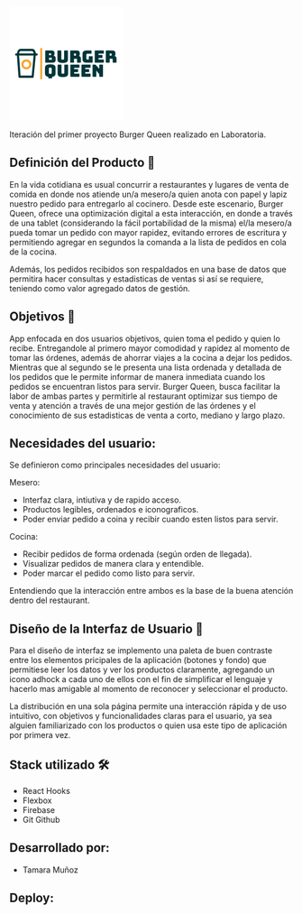 ![Logo](https://github.com/tamaramunoz/SCL012-Burger-Queen-React/blob/master/src/img/main-logo.png?raw=true)

Iteración del primer proyecto Burger Queen realizado en Laboratoria.


## Definición del Producto 📝

En la vida cotidiana es usual concurrir a restaurantes y lugares de venta de comida en donde nos atiende un/a mesero/a quien anota con papel y lapiz nuestro pedido para entregarlo al cocinero. Desde este escenario, Burger Queen, ofrece una optimización digital a esta interacción, en donde a través de una tablet (considerando la fácil portabilidad de la misma) el/la mesero/a  pueda tomar un pedido con mayor rapidez, evitando errores de escritura y permitiendo agregar en segundos la comanda a la lista de pedidos en cola de la cocina.

Además, los pedidos recibidos son respaldados en una base de datos que permitira hacer consultas y estadisticas de ventas si así se requiere, teniendo como valor agregado datos de gestión.


## Objetivos 🎯

App enfocada en dos usuarios objetivos, quien toma el pedido y quien lo recibe. Entregandole al primero mayor comodidad y rapidez al momento de tomar las órdenes, además de ahorrar viajes a la cocina a dejar los pedidos. Mientras que al segundo se le presenta una lista ordenada y detallada de los pedidos que le permite informar de manera inmediata cuando los pedidos se encuentran listos para servir. Burger Queen, busca facilitar la labor de ambas partes y permitirle al restaurant optimizar sus tiempo de venta y atención a través de una mejor gestión de las órdenes y el conocimiento de sus estadisticas de venta a corto, mediano y largo plazo.


## Necesidades del usuario:

Se definieron como principales necesidades del usuario:

Mesero:

- Interfaz clara, intiutiva y de rapido acceso.
- Productos legibles, ordenados e iconograficos.
- Poder enviar pedido a coina y recibir cuando esten listos para servir.

Cocina:

- Recibir pedidos de forma ordenada (según orden de llegada).
- Visualizar pedidos de manera clara y entendible.
- Poder marcar el pedido como listo para servir.

Entendiendo que la interacción entre ambos es la base de la buena atención dentro del restaurant.


## Diseño de la Interfaz de Usuario 🎨

Para el diseño de interfaz se implemento una paleta de buen contraste entre los elementos pricipales de la aplicación (botones y fondo) que permitiese leer los datos y ver los productos claramente, agregando un icono adhock a cada uno de ellos con el fin de simplificar el lenguaje y hacerlo mas amigable al momento de reconocer y seleccionar el producto.

La distribución en una sola página permite una interacción rápida y de uso intuitivo, con objetivos y funcionalidades claras para el usuario, ya sea alguien familiarizado con los productos o quien usa este tipo de aplicación por primera vez.


## Stack utilizado 🛠
- React Hooks
- Flexbox
- Firebase
- Git Github


## Desarrollado por:

- Tamara Muñoz


## Deploy:

